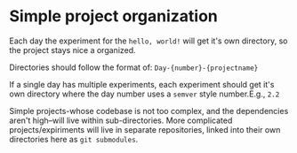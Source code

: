 # Simple project organization

Each day the experiment for the `hello, world!` will get it's own directory, so the project stays nice a organized. 

Directories should follow the format of:
`Day-{number}-{projectname}`

If a single day has multiple experiments, each experiment should get it's own directory where the day number uses a `semver` style number.E.g., `2.2`

Simple projects-whose codebase is not too complex, and the dependencies aren't high–will live within sub-directories. More complicated projects/expiriments will live in separate repositories, linked into their own directories here as `git submodules`.

